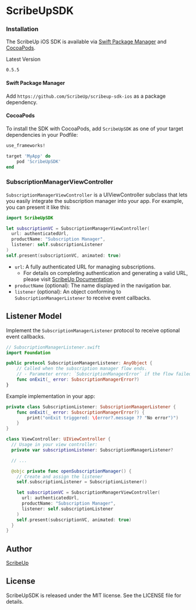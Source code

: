 # ScribeUpSDK


### Installation

The ScribeUp iOS SDK is available via [Swift Package Manager](https://swift.org/package-manager/) and [CocoaPods](https://cocoapods.org/).

Latest Version
```
0.5.5
```

#### Swift Package Manager
Add `https://github.com/ScribeUp/scribeup-sdk-ios` as a package dependency.

#### CocoaPods
To install the SDK with CocoaPods, add `ScribeUpSDK` as one of your target dependencies in your Podfile:

```ruby
use_frameworks!

target 'MyApp' do
    pod 'ScribeUpSDK'
end
```

### SubscriptionManagerViewController

`SubscriptionManagerViewController` is a UIViewController subclass that lets you easily integrate the subscription manager into your app. For example, you can present it like this:

```swift
import ScribeUpSDK

let subscriptionVC = SubscriptionManagerViewController(
  url: authenticatedUrl,
  productName: "Subscription Manager",
  listener: self.subscriptionListener
)
self.present(subscriptionVC, animated: true)
```

- `url`: A fully authenticated URL for managing subscriptions.
  - For details on completing authentication and generating a valid URL, please visit [ScribeUp Documentation](https://docs.scribeup.io).
- `productName` (optional): The name displayed in the navigation bar.
- `listener` (optional): An object conforming to `SubscriptionManagerListener` to receive event callbacks.


## Listener Model
Implement the `SubscriptionManagerListener` protocol to receive optional event callbacks.
```swift
// SubscriptionManagerListener.swift
import Foundation

public protocol SubscriptionManagerListener: AnyObject {
    // Called when the subscription manager flow ends.
    // - Parameter error: `SubscriptionManagerError` if the flow failed or `nil` on success.
    func onExit(_ error: SubscriptionManagerError?)
}
```

Example implementation in your app:
```swift
private class SubscriptionListener: SubscriptionManagerListener {
    func onExit(_ error: SubscriptionManagerError?) {
        print("onExit triggered: \(error?.message ?? "No error")")
    }
}

class ViewController: UIViewController {
  // Usage in your view controller:
  private var subscriptionListener: SubscriptionManagerListener?

  // ...

  @objc private func openSubscriptionManager() {
    // Create and assign the listener
    self.subscriptionListener = SubscriptionListener()

    let subscriptionVC = SubscriptionManagerViewController(
      url: authenticatedUrl,
      productName: "Subscription Manager",
      listener: self.subscriptionListener
    )
    self.present(subscriptionVC, animated: true)
  }
}
```

## Author

[ScribeUp](https://scribeup.io)

## License
ScribeUpSDK is released under the MIT license. See the LICENSE file for details.
